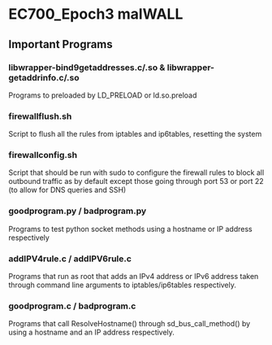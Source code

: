 # EC700_Epoch3 malWALL


## Important Programs

### libwrapper-bind9getaddresses.c/.so   &   libwrapper-getaddrinfo.c/.so
Programs to preloaded by LD_PRELOAD or ld.so.preload

### firewallflush.sh
Script to flush all the rules from iptables and ip6tables, resetting the system

### firewallconfig.sh
Script that should be run with sudo to configure the firewall rules to block all outbound traffic as by default except those going through port 53 or port 22 (to allow for DNS queries and SSH)

### goodprogram.py / badprogram.py
Programs to test python socket methods using a hostname or IP address respectively

### addIPV4rule.c / addIPV6rule.c
Programs that run as root that adds an IPv4 address or IPv6 address taken through command line arguments to iptables/ip6tables respectively.  


### goodprogram.c / badprogram.c
Programs that call ResolveHostname() through sd_bus_call_method() by using a hostname and an IP address respectively.
